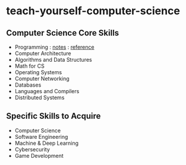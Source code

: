 # teach-yourself-computer-science

## Computer Science Core Skills

- Programming : [notes](./core-skills/programming.md) : [reference](https://teachyourselfcs.com/#programming)
- Computer Architecture
- Algorithms and Data Structures
- Math for CS
- Operating Systems
- Computer Networking
- Databases
- Languages and Compilers
- Distributed Systems

## Specific Skills to Acquire

- Computer Science
- Software Engineering
- Machine & Deep Learning
- Cybersecurity
- Game Development
